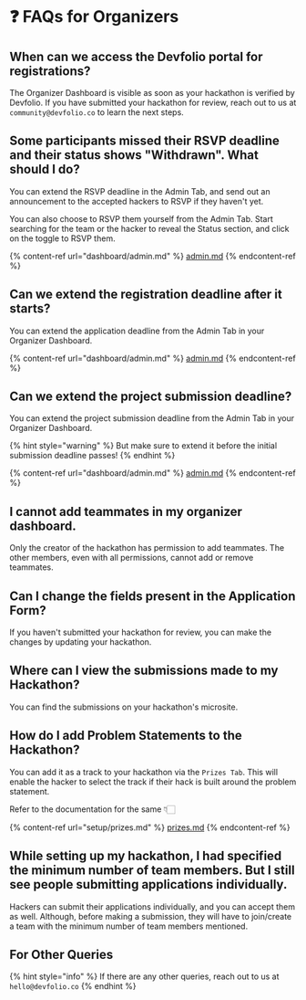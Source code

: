 # ❓ FAQs for Organizers

## When can we access the Devfolio portal for registrations?

The Organizer Dashboard is visible as soon as your hackathon is verified by Devfolio. If you have submitted your hackathon for review, reach out to us at `community@devfolio.co` to learn the next steps.

## **Some participants missed their RSVP deadline and their status shows "Withdrawn". What should I do?**

You can extend the RSVP deadline in the Admin Tab, and send out an announcement to the accepted hackers to RSVP if they haven't yet.&#x20;



You can also choose to RSVP them yourself from the Admin Tab. Start searching for the team or the hacker to reveal the Status section, and click on the toggle to RSVP them.

{% content-ref url="dashboard/admin.md" %}
[admin.md](dashboard/admin.md)
{% endcontent-ref %}

## **Can we extend the registration deadline after it starts?**

You can extend the application deadline from the Admin Tab in your Organizer Dashboard.

{% content-ref url="dashboard/admin.md" %}
[admin.md](dashboard/admin.md)
{% endcontent-ref %}

## **Can we extend the project submission deadline?**

You can extend the project submission deadline from the Admin Tab in your Organizer Dashboard.

{% hint style="warning" %}
But make sure to extend it before the initial submission deadline passes!
{% endhint %}

{% content-ref url="dashboard/admin.md" %}
[admin.md](dashboard/admin.md)
{% endcontent-ref %}

## **I cannot add teammates in my organizer dashboard.**

Only the creator of the hackathon has permission to add teammates. The other members, even with all permissions, cannot add or remove teammates.

## **Can I change the fields present in the Application Form?**

If you haven't submitted your hackathon for review, you can make the changes by updating your hackathon.

## **Where can I view the submissions made to my Hackathon?**

You can find the submissions on your hackathon's microsite.

## How do I add Problem Statements to the Hackathon?

You can add it as a track to your hackathon via the `Prizes Tab`. This will enable the hacker to select the track if their hack is built around the problem statement.

Refer to the documentation for the same 👇🏻

{% content-ref url="setup/prizes.md" %}
[prizes.md](setup/prizes.md)
{% endcontent-ref %}

## While setting up my hackathon, I had specified the minimum number of team members. But I still see people submitting applications individually.

Hackers can submit their applications individually, and you can accept them as well. Although, before making a submission, they will have to join/create a team with the minimum number of team members mentioned.

## For Other Queries

{% hint style="info" %}
If there are any other queries, reach out to us at `hello@devfolio.co`
{% endhint %}
